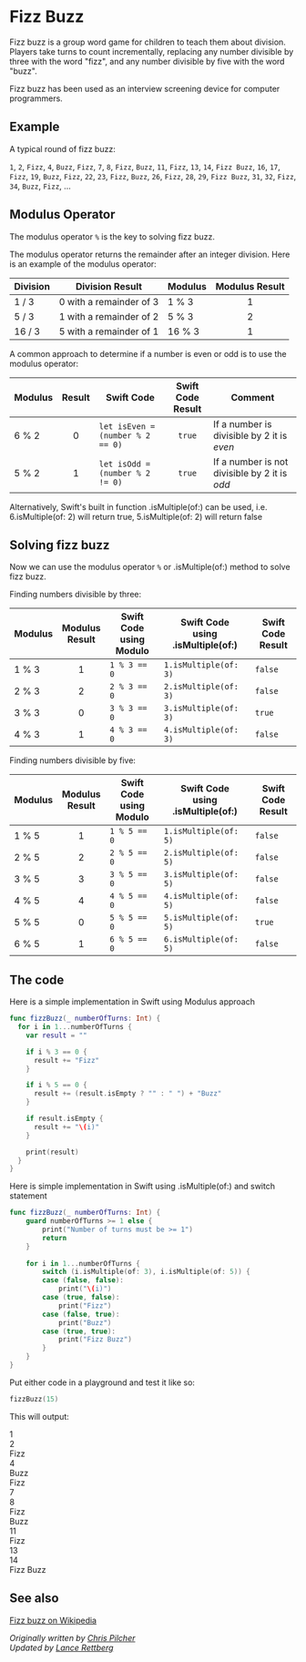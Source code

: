 # Fizz Buzz

Fizz buzz is a group word game for children to teach them about division. Players take turns to count incrementally, replacing any number divisible by three with the word "fizz", and any number divisible by five with the word "buzz".

Fizz buzz has been used as an interview screening device for computer programmers.

## Example

A typical round of fizz buzz:

`1`, `2`, `Fizz`, `4`, `Buzz`, `Fizz`, `7`, `8`, `Fizz`, `Buzz`, `11`, `Fizz`, `13`, `14`, `Fizz Buzz`, `16`, `17`, `Fizz`, `19`, `Buzz`, `Fizz`, `22`, `23`, `Fizz`, `Buzz`, `26`, `Fizz`, `28`, `29`, `Fizz Buzz`, `31`, `32`, `Fizz`, `34`, `Buzz`, `Fizz`, ...

## 	Modulus Operator

The modulus operator `%` is the key to solving fizz buzz.

The modulus operator returns the remainder after an integer division. Here is an example of the modulus operator:

| Division    | Division Result       | Modulus       | Modulus Result|
| ----------- | --------------------- | ------------- | :-----------: |
| 1 / 3       | 0 with a remainder of 3 | 1 % 3         | 1             |
| 5 / 3       | 1 with a remainder of 2 | 5 % 3         | 2             |
| 16 / 3      | 5 with a remainder of 1 | 16 % 3        | 1             |

A common approach to determine if a number is even or odd is to use the modulus operator:

| Modulus  | Result | Swift Code                       | Swift Code<br>Result | Comment                                    |
| -------- | :-----:| -------------------------------- | :----------------:| --------------------------------------------- |
| 6 % 2    | 0      | `let isEven = (number % 2 == 0)` | `true`            | If a number is divisible by 2 it is *even*    |
| 5 % 2    | 1      | `let isOdd = (number % 2 != 0)`  | `true`            | If a number is not divisible by 2 it is *odd* |

Alternatively, Swift's built in function .isMultiple(of:) can be used, i.e. 6.isMultiple(of: 2) will return true, 5.isMultiple(of: 2) will return false

## Solving fizz buzz

Now we can use the modulus operator `%` or .isMultiple(of:) method to solve fizz buzz.

Finding numbers divisible by three:

| Modulus | Modulus<br>Result | Swift Code<br>using Modulo | Swift Code<br>using .isMultiple(of:) | Swift Code<br>Result |
| ------- | :---------------: | -------------------------- | ------------------------------------ | ------------------- |
|1 % 3    | 1                 | `1 % 3 == 0`               | `1.isMultiple(of: 3)`                | `false`              |
|2 % 3    | 2                 | `2 % 3 == 0`               | `2.isMultiple(of: 3)`                | `false`              |
|3 % 3    | 0                 | `3 % 3 == 0`               | `3.isMultiple(of: 3)`                | `true`               |
|4 % 3    | 1                 | `4 % 3 == 0`               | `4.isMultiple(of: 3)`                | `false`              |

Finding numbers divisible by five:

| Modulus | Modulus<br>Result | Swift Code<br>using Modulo | Swift Code<br>using .isMultiple(of:) | Swift Code<br>Result |
| ------- | :---------------: | -------------------------- | ------------------------------------ | -------------------- |
| 1 % 5   | 1                 | `1 % 5 == 0`               | `1.isMultiple(of: 5)`                | `false`              |
| 2 % 5   | 2                 | `2 % 5 == 0`               | `2.isMultiple(of: 5)`                | `false`              |
| 3 % 5   | 3                 | `3 % 5 == 0`               | `3.isMultiple(of: 5)`                | `false`              |
| 4 % 5   | 4                 | `4 % 5 == 0`               | `4.isMultiple(of: 5)`                | `false`              |
| 5 % 5   | 0                 | `5 % 5 == 0`               | `5.isMultiple(of: 5)`                | `true`               |
| 6 % 5   | 1                 | `6 % 5 == 0`               | `6.isMultiple(of: 5)`                | `false`              |

## The code

Here is a simple implementation in Swift using Modulus approach

```swift
func fizzBuzz(_ numberOfTurns: Int) {
  for i in 1...numberOfTurns {
    var result = ""

    if i % 3 == 0 {
      result += "Fizz"
    }

    if i % 5 == 0 {
      result += (result.isEmpty ? "" : " ") + "Buzz"
    }

    if result.isEmpty {
      result += "\(i)"
    }

    print(result)
  }
}
```

Here is simple implementation in Swift using .isMultiple(of:) and switch statement

```swift
func fizzBuzz(_ numberOfTurns: Int) {
    guard numberOfTurns >= 1 else {
        print("Number of turns must be >= 1")
        return
    }
    
    for i in 1...numberOfTurns {
        switch (i.isMultiple(of: 3), i.isMultiple(of: 5)) {
        case (false, false):
            print("\(i)")
        case (true, false):
            print("Fizz")
        case (false, true):
            print("Buzz")
        case (true, true):
            print("Fizz Buzz")
        }
    }
}
```

Put either code in a playground and test it like so:

```swift
fizzBuzz(15)
```

This will output:

1    
2   
Fizz   
4   
Buzz    
Fizz  
7   
8   
Fizz   
Buzz   
11   
Fizz  
13   
14    
Fizz Buzz  

## See also

[Fizz buzz on Wikipedia](https://en.wikipedia.org/wiki/Fizz_buzz)

*Originally written by [Chris Pilcher](https://github.com/chris-pilcher)*<br>
*Updated by [Lance Rettberg](https://github.com/l-rettberg)*
